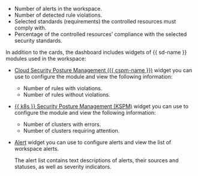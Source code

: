 * Number of alerts in the workspace.
* Number of detected rule violations.
* Selected standards (requirements) the controlled resources must comply with.
* Percentage of the controlled resources’ compliance with the selected security standards.

In addition to the cards, the dashboard includes widgets of {{ sd-name }} modules used in the workspace:

* [Cloud Security Posture Management ({{ cspm-name }})](../../security-deck/concepts/cspm.md) widget you can use to configure the module and view the following information:

    * Number of rules with violations.
    * Number of rules without violations.
* [{{ k8s }} Security Posture Management (KSPM)](../../security-deck/concepts/kspm.md) widget you can use to configure the module and view the following information:

    * Number of clusters with errors.
    * Number of clusters requiring attention.

* [Alert](../../security-deck/concepts/alerts.md) widget you can use to configure alerts and view the list of workspace alerts.

    The alert list contains text descriptions of alerts, their sources and statuses, as well as severity indicators.
